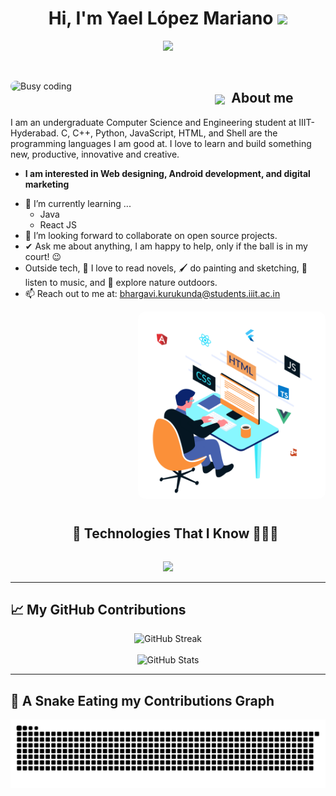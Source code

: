 <h1 align="center">Hi, I'm Yael López Mariano <img src="https://media.giphy.com/media/hvRJCLFzcasrR4ia7z/giphy.gif" width="35"></h1>

<p align="center">
  <a href="https://github.com/DenverCoder1/readme-typing-svg">
    <img src="https://readme-typing-svg.herokuapp.com?font=Time+New+Roman&color=%23C8BE25&size=25&center=true&vCenter=true&width=700&height=100&lines=Full-Stack+Developer+(.NET+%2B+Angular);IoT+%26+MQTT+(ESP32)+Enthusiast;Kotlin+Android+%7C+Firebase;Siempre+aprendiendo+nuevas+cosas" />
  </a>
</p>

<br>

<!-- Imagen izquierda -->
<img
  align="left"
  width="260"
  alt="Busy coding"
  src="https://c.tenor.com/GN73MKBawZYAAAAi/busy-cute.gif"
  style="margin-right:16px; border-radius:12px;"
/>

<!-- Título centrado -->
<h2 align="center">
  <img src="https://media.giphy.com/media/ObNTw8Uzwy6KQ/giphy.gif" width="30px" style="vertical-align:middle;"/>
  &nbsp;<b>About me</b>
</h2>

<!-- Contenido a la izquierda -->
<p align="left">
I am an undergraduate Computer Science and Engineering student at IIIT-Hyderabad. C, C++, Python, JavaScript, HTML, and Shell are the programming languages I am good at. I love to learn and build something new, productive, innovative and creative.
</p>

<ul align="left">
  <li><b>I am interested in Web designing, Android development, and digital marketing</b></li>
</ul>

- 🌱 I’m currently learning ...
  - Java  
  - React JS  
- 👯 I’m looking forward to collaborate on open source projects.  
- ✔ Ask me about anything, I am happy to help, only if the ball is in my court! 😉  
- Outside tech, 📖 I love to read novels, 🖌️ do painting and sketching, 🎵 listen to music, and 🌴 explore nature outdoors.  
- 📫 Reach out to me at: <a href="mailto:bhargavi.kurukunda@students.iiit.ac.in">bhargavi.kurukunda@students.iiit.ac.in</a>

<!-- Imagen derecha (la “última imagen”) -->
<img
  align="right"
  width="300"
  alt="Programador trabajando"
  src="https://raw.githubusercontent.com/IDGS-901-22001379/IDGS-901-22001379/main/assets/gifProgramador.gif"
  style="margin-left:16px; border-radius:12px;"
/>

<br clear="both"/>


<!--h2 without bottom border-->
<div id="user-content-toc">
  <ul align="center">
    <summary><h2 style="display: inline-block">🚀 Technologies That I Know 👨🏻‍💻</h2></summary>
  </ul>
</div>

<!--tech stack icons-->
<p align="center">
  <a href="https://skillicons.dev">
    <img src="https://skillicons.dev/icons?i=git,aws,cpp,css,discord,docker,postgres,prisma,pug,dynamodb,express,figma,firebase,redis,github,html,java,js,linux,md,materialui,nginx,mongodb,mysql,nextjs,nodejs,postman,py,react,redux,tailwind,ts,vscode,kubernetes&perline=14" />
  </a>
</p>

---

## 📈 My GitHub Contributions

<div align="center">
  <!-- Tarjeta de contribuciones (requiere .github/workflows/metrics.yml ya creado) 
  <img src="https://raw.githubusercontent.com/IDGS-901-22001379/IDGS-901-22001379/main/metrics.svg" alt="Profile metrics" />
  <br/><br/>
  -->
  <img src="https://github-readme-streak-stats.herokuapp.com?user=IDGS-901-22001379&theme=tokyonight&hide_border=true" alt="GitHub Streak" />
  <br/><br/>
  <img src="https://github-readme-stats.vercel.app/api?username=IDGS-901-22001379&show_icons=true&theme=tokyonight&hide_border=true" alt="GitHub Stats" />
</div>

---

## 🐍 A Snake Eating my Contributions Graph


<p align="center">
  <img src="https://raw.githubusercontent.com/IDGS-901-22001379/IDGS-901-22001379/output/snake-github-dark.svg" alt="Snake Game"/>
</p>





